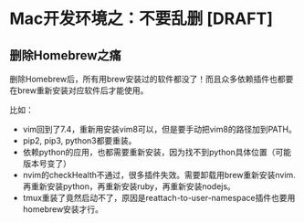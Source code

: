 # Mac开发环境之：不要乱删 [DRAFT]

## 删除Homebrew之痛

删除Homebrew后，所有用brew安装过的软件都没了！而且众多依赖插件也都要在brew重新安装对应软件后才能使用。

比如：
- vim回到了7.4，重新用安装vim8可以，但是要手动把vim8的路径加到PATH。
- pip2, pip3, python3都要重装。
- 依赖python的应用，也都需要重新安装，因为找不到python具体位置（可能版本号变了）
- nvim的checkHealth不通过，很多插件失效。需要卸载用brew重新安装nvim. 再重新安装python，再重新安装ruby，再重新安装nodejs。
- tmux重装了竟然启动不了，原因是reattach-to-user-namespace插件也要用homebrew安装才行。